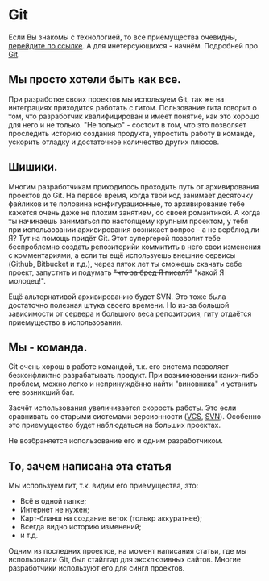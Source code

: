 # Git

Если Вы знакомы с технологией, то все приемущества очевидны, <a href="#sum">перейдите по ссылке</a>. А для инетерсующихся - начнём. Подробней про [Git](https://git-scm.com/book/ru/v1/%D0%9E%D1%81%D0%BD%D0%BE%D0%B2%D1%8B-Git).

## Мы просто хотели быть как все.

При разработке своих проектов мы используем Git, так же на интеграциях приходится работать с гитом.
Пользование гита говорит о том, что разработчик квалифицирован и имеет понятие, как это хорошо для него и не только. "Не только" - состоит в том, что это позволяет проследить историю создания продукта, упростить работу в команде, ускорить отладку и достаточное количество других плюсов.

## Шишики.

Многим разработчикам приходилось проходить путь от архивирования проектов до Git. На первое время, когда твой код занимает десяточку файликов и те половина конфигурационные, то архивирование тебе кажется очень даже не плохим занятием, со своей романтикой. А когда ты начинаешь заниматься по настоящему крупным проектом, у тебя при использовании архивирования возникает вопрос - а не верблюд ли Я? Тут на помощь придёт Git. Этот супергерой позволит тебе беспроблемно создать репозиторийи коммитить в него свои изменения с комментариями, а если ты ещё используешь внешние сервисы (Github, Bitbucket и т.д.), через пяток лет ты сможешь скачать себе проект, запустить и подумать ~~"что за бред Я писал?"~~ "какой Я молодец!".

Ещё альтернативой архивированию будет SVN. Это тоже была достаточно полезная штука своего времени. Но из-за большой зависимости от сервера и большого веса репозитория, гиту отдаётся приемущество в использовании.
 
## Мы - команда.

Git очень хорош в работе командой, т.к. его система позволяет безконфликтно разрабатывать продукт. При возникновении каких-либо проблем, можно легко и непринуждённо найти "виновника" и устанить ~~его~~ возникший баг.

Засчёт использования увеличивается скорость работы. Это если сравнивать со старыми системами версионности ([VCS](https://ru.wikipedia.org/wiki/%D0%A1%D0%B8%D1%81%D1%82%D0%B5%D0%BC%D0%B0_%D1%83%D0%BF%D1%80%D0%B0%D0%B2%D0%BB%D0%B5%D0%BD%D0%B8%D1%8F_%D0%B2%D0%B5%D1%80%D1%81%D0%B8%D1%8F%D0%BC%D0%B8), [SVN](https://ru.wikipedia.org/wiki/Subversion)). Особенно это приемущество будет наблюдаться на больших проектах.

Не возбраняется использование его и одним разработчиком.

## <div id="sum">То, зачем написана эта статья</a>

Мы используем гит, т.к. видим его приемущества, это:
- Всё в одной папке;
- Интернет не нужен;
- Карт-бланш на создание веток (толькр аккуратнее);
- Всегда видно историю изменений;
- и т.д.

Одним из последних проектов, на момент написания статьи, где мы использовали Git, был стайлгад для эксклюзивных сайтов. Многие разработчики используют его для сингл проектов.

